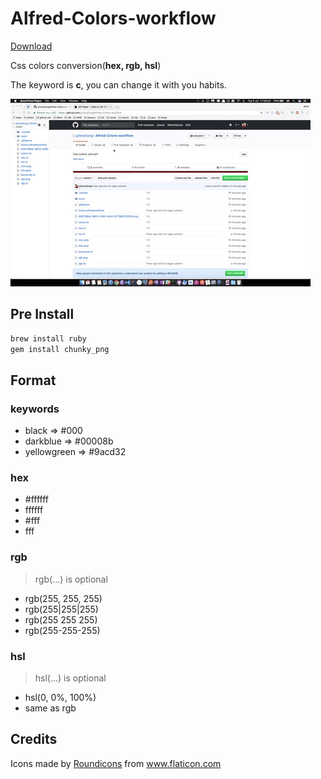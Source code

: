 # Alfred-Colors-workflow

[Download](https://github.com/g1eny0ung/Alfred-Colors-workflow/raw/master/dist/Colors.alfredworkflow)

Css colors conversion(**hex, rgb, hsl**)

The keyword is **c**, you can change it with you habits.

![demo](demo.gif)

## Pre Install

```sh
brew install ruby
gem install chunky_png
```

## Format

### keywords

* black => #000
* darkblue => #00008b
* yellowgreen => #9acd32

### hex

* #ffffff
* ffffff
* #fff
* fff

### rgb 

> rgb(...) is optional

* rgb(255, 255, 255)
* rgb(255|255|255)
* rgb(255 255 255)
* rgb(255-255-255)

### hsl

> hsl(...) is optional

* hsl(0, 0%, 100%)
* same as rgb

## Credits

<div>Icons made by <a href="https://www.flaticon.com/authors/roundicons" title="Roundicons">Roundicons</a> from <a href="https://www.flaticon.com/" title="Flaticon">www.flaticon.com</a></div>
